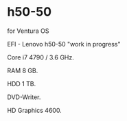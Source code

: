 # h50-50

for Ventura OS

EFI - Lenovo h50-50 "work in progress"

Core i7 4790 / 3.6 GHz.

RAM 8 GB.

HDD 1 TB.

DVD-Writer.

HD Graphics 4600.

